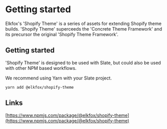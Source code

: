 # Getting started

Elkfox's 'Shopify Theme' is a series of assets for extending Shopify theme builds. 'Shopify Theme' superceeds the 'Concrete Theme Framework' and its precursor the original 'Shopify Theme Framework'.

## Getting started

'Shopify Theme' is designed to be used with Slate, but could also be used with other NPM based workflows.

We recommend using Yarn with your Slate project.

`yarn add @elkfox/shopify-theme`

## Links

[https://www.npmjs.com/package/@elkfox/shopify-theme](https://www.npmjs.com/package/@elkfox/shopify-theme)

